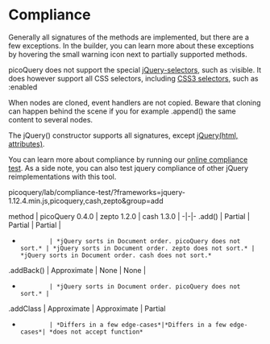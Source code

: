 # Compliance
Generally all signatures of the methods are implemented, but there are a few exceptions. In the builder, you can learn more about these exceptions by hovering the small warning icon next to partially supported methods.

picoQuery does not support the special [jQuery-selectors](http://api.jquery.com/category/selectors/jquery-selector-extensions/), such as :visible. It does however support all CSS selectors, including [CSS3 selectors](http://www.456bereastreet.com/archive/200601/css_3_selectors_explained/), such as :enabled

When nodes are cloned, event handlers are not copied. Beware that cloning can happen behind the scene if you for example .append() the same content to several nodes.

The jQuery() constructor supports all signatures, except [jQuery(html, attributes)](http://api.jquery.com/jQuery/#jQuery-html-attributes).

You can learn more about compliance by running our [online compliance test](http://picoquery.com/lab/compliance-test/). As a side note, you can also test jquery compliance of other jQuery reimplementations with this tool.

picoquery/lab/compliance-test/?frameworks=jquery-1.12.4.min.js,picoquery,cash,zepto&group=add

method        | picoQuery 0.4.0 | zepto 1.2.0 | cash 1.3.0 |
-|-|-
.add()        | Partial | Partial | Partial | 
-             | *jQuery sorts in Document order. picoQuery does not sort.* | *jQuery sorts in Document order. zepto does not sort.* | *jQuery sorts in Document order. cash does not sort.* 
.addBack()    | Approximate | None | None |
-             | *jQuery sorts in Document order. picoQuery does not sort.* |
.addClass     | Approximate | Approximate | Partial
-             | *Differs in a few edge-cases*|*Differs in a few edge-cases*| *does not accept function*


